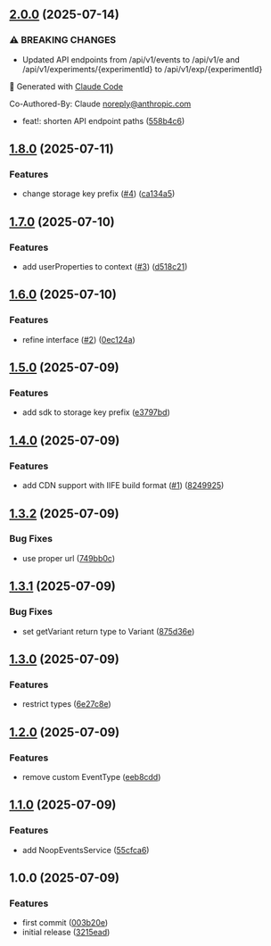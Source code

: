 ## [2.0.0](https://github.com/d0-datanova/browser-sdk/compare/v1.8.0...v2.0.0) (2025-07-14)

### ⚠ BREAKING CHANGES

* Updated API endpoints from /api/v1/events to /api/v1/e and /api/v1/experiments/{experimentId} to /api/v1/exp/{experimentId}

🤖 Generated with [Claude Code](https://claude.ai/code)

Co-Authored-By: Claude <noreply@anthropic.com>

* feat\!: shorten API endpoint paths ([558b4c6](https://github.com/d0-datanova/browser-sdk/commit/558b4c64d5deeb8fafd182d76f3a3bc9558d3591))

## [1.8.0](https://github.com/d0-datanova/browser-sdk/compare/v1.7.0...v1.8.0) (2025-07-11)

### Features

* change storage key prefix ([#4](https://github.com/d0-datanova/browser-sdk/issues/4)) ([ca134a5](https://github.com/d0-datanova/browser-sdk/commit/ca134a5758e604eb20e9bf7cb76834b705d86022))

## [1.7.0](https://github.com/d0-datanova/browser-sdk/compare/v1.6.0...v1.7.0) (2025-07-10)

### Features

* add userProperties to context ([#3](https://github.com/d0-datanova/browser-sdk/issues/3)) ([d518c21](https://github.com/d0-datanova/browser-sdk/commit/d518c217cc78fa10a543017d757d4da77a9a806b))

## [1.6.0](https://github.com/d0-datanova/browser-sdk/compare/v1.5.0...v1.6.0) (2025-07-10)

### Features

* refine interface ([#2](https://github.com/d0-datanova/browser-sdk/issues/2)) ([0ec124a](https://github.com/d0-datanova/browser-sdk/commit/0ec124abd352e5964dfd63a4bf376e4aa4bea607))

## [1.5.0](https://github.com/d0-datanova/browser-sdk/compare/v1.4.0...v1.5.0) (2025-07-09)

### Features

* add sdk to storage key prefix ([e3797bd](https://github.com/d0-datanova/browser-sdk/commit/e3797bd630014f62a00adac583cf0daf32938e31))

## [1.4.0](https://github.com/d0-datanova/browser-sdk/compare/v1.3.2...v1.4.0) (2025-07-09)

### Features

* add CDN support with IIFE build format ([#1](https://github.com/d0-datanova/browser-sdk/issues/1)) ([8249925](https://github.com/d0-datanova/browser-sdk/commit/82499256078bca3f71ec96df758af6c91521e0bc))

## [1.3.2](https://github.com/d0-datanova/browser-sdk/compare/v1.3.1...v1.3.2) (2025-07-09)

### Bug Fixes

* use proper url ([749bb0c](https://github.com/d0-datanova/browser-sdk/commit/749bb0c529603cba795902fcc63e2ac7bbc1e245))

## [1.3.1](https://github.com/d0-datanova/browser-sdk/compare/v1.3.0...v1.3.1) (2025-07-09)

### Bug Fixes

* set getVariant return type to Variant ([875d36e](https://github.com/d0-datanova/browser-sdk/commit/875d36edab316ca63b7fd7b366269e015266ef7d))

## [1.3.0](https://github.com/d0-datanova/browser-sdk/compare/v1.2.0...v1.3.0) (2025-07-09)

### Features

* restrict types ([6e27c8e](https://github.com/d0-datanova/browser-sdk/commit/6e27c8ebec82151cfc06c08d2efbe5310fc23a71))

## [1.2.0](https://github.com/d0-datanova/browser-sdk/compare/v1.1.0...v1.2.0) (2025-07-09)

### Features

* remove custom EventType ([eeb8cdd](https://github.com/d0-datanova/browser-sdk/commit/eeb8cddd5c877f612d18537d959aeda3fa46ee6c))

## [1.1.0](https://github.com/d0-datanova/browser-sdk/compare/v1.0.0...v1.1.0) (2025-07-09)

### Features

* add NoopEventsService ([55cfca6](https://github.com/d0-datanova/browser-sdk/commit/55cfca62a9892f780228a5ead3c3029b83a112b5))

## 1.0.0 (2025-07-09)

### Features

* first commit ([003b20e](https://github.com/d0-datanova/browser-sdk/commit/003b20e84fcaf471023c6bf8a9028e5274872475))
* initial release ([3215ead](https://github.com/d0-datanova/browser-sdk/commit/3215ead7f5e89fc8f9603253f78260bc86d5def4))
